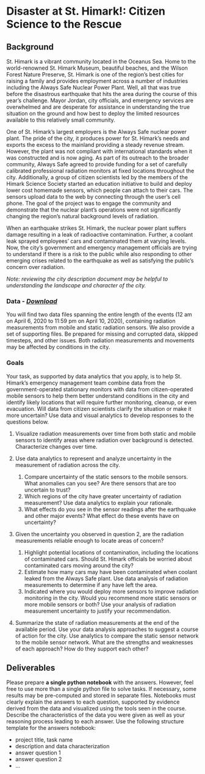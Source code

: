 # Disaster at St. Himark!: Citizen Science to the Rescue
## Background
St. Himark is a vibrant community located in the Oceanus Sea. Home to the world-renowned St. Himark Museum, beautiful beaches, and the Wilson Forest Nature Preserve, St. Himark is one of the region’s best cities for raising a family and provides employment across a number of industries including the Always Safe Nuclear Power Plant. Well, all that was true before the disastrous earthquake that hits the area during the course of this year’s challenge. Mayor Jordan, city officials, and emergency services are overwhelmed and are desperate for assistance in understanding the true situation on the ground and how best to deploy the limited resources available to this relatively small community.

One of St. Himark’s largest employers is the Always Safe nuclear power plant. The pride of the city, it produces power for St. Himark’s needs and exports the excess to the mainland providing a steady revenue stream. However, the plant was not compliant with international standards when it was constructed and is now aging. As part of its outreach to the broader community, Always Safe agreed to provide funding for a set of carefully calibrated professional radiation monitors at fixed locations throughout the city. Additionally, a group of citizen scientists led by the members of the Himark Science Society started an education initiative to build and deploy lower cost homemade sensors, which people can attach to their cars. The sensors upload data to the web by connecting through the user’s cell phone. The goal of the project was to engage the community and demonstrate that the nuclear plant’s operations were not significantly changing the region’s natural background levels of radiation.

When an earthquake strikes St. Himark, the nuclear power plant suffers damage resulting in a leak of radioactive contamination. Further, a coolant leak sprayed employees’ cars and contaminated them at varying levels. Now, the city’s government and emergency management officials are trying to understand if there is a risk to the public while also responding to other emerging crises related to the earthquake as well as satisfying the public’s concern over radiation.

*Note: reviewing the city description document may be helpful to understanding the landscape and character of the city.*

### Data - *[Download](https://github.com/emmanueliarussi/DataScienceCapstone/tree/master/7_FinalProjects/DisasterStHimarkCitizenScienceRescue/data.zip)*

You will find two data files spanning the entire length of the events (12 am on April 6, 2020 to 11:59 pm on April 10, 2020), containing radiation measurements from mobile and static radiation sensors.  We also provide a set of supporting files. Be prepared for missing and corrupted data, skipped timesteps, and other issues. Both radiation measurements and movements may be affected by conditions in the city.

### Goals
Your task, as supported by data analytics that you apply, is to help St. Himark’s emergency management team combine data from the government-operated stationary monitors with data from citizen-operated mobile sensors to help them better understand conditions in the city and identify likely locations that will require further monitoring, cleanup, or even evacuation. Will data from citizen scientists clarify the situation or make it more uncertain? Use data and visual analytics to develop responses to the questions below. 

1. Visualize radiation measurements over time from both static and mobile sensors to identify areas where radiation over background is detected. Characterize changes over time.

2. Use data analytics to represent and analyze uncertainty in the measurement of radiation across the city.
    1. Compare uncertainty of the static sensors to the mobile sensors. What anomalies can you see? Are there sensors that are too uncertain to trust?
    2. Which regions of the city have greater uncertainty of radiation measurement? Use data analytics to explain your rationale.
    3. What effects do you see in the sensor readings after the earthquake and other major events? What effect do these events have on uncertainty?

3. Given the uncertainty you observed in question 2, are the radiation measurements reliable enough to locate areas of concern?
    1. Highlight potential locations of contamination, including the locations of contaminated cars. Should St. Himark officials be worried about contaminated cars moving around the city?
    2. Estimate how many cars may have been contaminated when coolant leaked from the Always Safe plant. Use data analysis of radiation measurements to determine if any have left the area.
    3. Indicated where you would deploy more sensors to improve radiation monitoring in the city. Would you recommend more static sensors or more mobile sensors or both? Use your analysis of radiation measurement uncertainty to justify your recommendation.

4. Summarize the state of radiation measurements at the end of the available period. Use your data analysis approaches to suggest a course of action for the city. Use analytics to compare the static sensor network to the mobile sensor network. What are the strengths and weaknesses of each approach? How do they support each other?

## Deliverables

Please prepare __a single python notebook__ with the answers. However, feel free to use more than a single python file to solve tasks. If necessary, some results may be pre-computed and stored in separate files. Notebooks must clearly explain the answers to each question, supported by evidence derived from the data and visualized using the tools seen in the course. Describe the characteristics of the data you were given as well as your reasoning process leading to each answer. Use the following structure template for the answers notebook:

- project title, task name
- description and data characterization 
- answer question 1
- answer question 2
- ...
